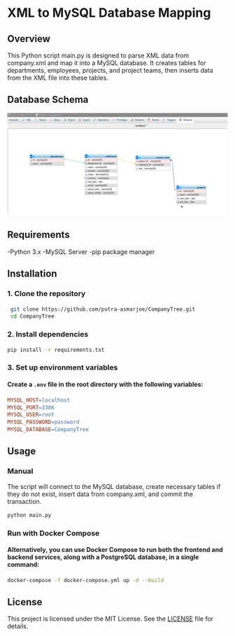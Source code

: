 # XML to MySQL Database Mapping

## Overview

This Python script main.py is designed to parse XML data from company.xml and map it into a MySQL database. It creates tables for departments, employees, projects, and project teams, then inserts data from the XML file into these tables.


## Database Schema
![Schema](SS/db-chema.png)


## Requirements
-Python 3.x
-MySQL Server
-pip package manager

## Installation

### 1. Clone the repository

```bash
 git clone https://github.com/putra-asmarjoe/CompanyTree.git
 cd CompanyTree
```

### 2. Install dependencies

```bash
pip install -r requirements.txt
```

### 3. Set up environment variables
#### Create a `.env` file in the root directory with the following variables:

```makefile
MYSQL_HOST=localhost
MYSQL_PORT=3306
MYSQL_USER=root
MYSQL_PASSWORD=password
MYSQL_DATABASE=CompanyTree
```


## Usage

### Manual

The script will connect to the MySQL database, create necessary tables if they do not exist, insert data from company.xml, and commit the transaction.

```bash
python main.py
```

### Run with Docker Compose
 #### Alternatively, you can use Docker Compose to run both the frontend and backend services, along with a PostgreSQL database, in a single command:
 ```bash
 docker-compose -f docker-compose.yml up -d --build
 ```

## License

This project is licensed under the MIT License. See the [LICENSE](LICENSE) file for details.
